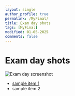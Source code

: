 ```yaml
---
layout: single
author_profile: true
permalink: /MyFinal/
title: Exam day shots
tags: [MyFinal]
modified: 01-05-2025
comments: false
---
```


# Exam day shots

![Exam day screenshot](/assets/images/Screenshot-2025-01-05-080535.jpg "Image 1 title caption")

- [sample item 1](https://fccourse.liara.run)
- sample item 2

